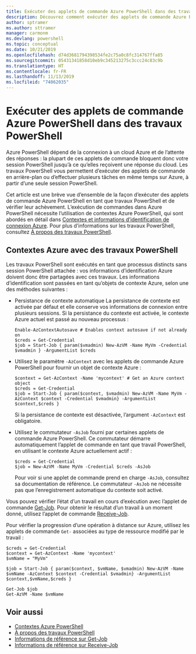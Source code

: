 ```yaml
---
title: Exécuter des applets de commande Azure PowerShell dans des travaux PowerShell
description: Découvrez comment exécuter des applets de commande Azure PowerShell en parallèle ou en tant que tâches en arrière-plan, en utilisant -AsJob et Start-Job.
author: sptramer
ms.author: sttramer
manager: carmonm
ms.devlang: powershell
ms.topic: conceptual
ms.date: 10/21/2019
ms.openlocfilehash: d74d3681794398534fe2c75a0c8fc314767ffa85
ms.sourcegitcommit: 05431341858d10eb9c345213275c3ccc24c83c9b
ms.translationtype: HT
ms.contentlocale: fr-FR
ms.lasthandoff: 11/13/2019
ms.locfileid: "74062035"
---
```

# <a name="run-azure-powershell-cmdlets-in-powershell-jobs"></a>Exécuter des applets de commande Azure PowerShell dans des travaux PowerShell

Azure PowerShell dépend de la connexion à un cloud Azure et de l’attente des réponses : la plupart de ces applets de commande bloquent donc votre session PowerShell jusqu’à ce qu’elles reçoivent une réponse du cloud.
Les travaux PowerShell vous permettent d’exécuter des applets de commande en arrière-plan ou d’effectuer plusieurs tâches en même temps sur Azure, à partir d’une seule session PowerShell.

Cet article est une brève vue d’ensemble de la façon d’exécuter des applets de commande Azure PowerShell en tant que travaux PowerShell et de vérifier leur achèvement. L’exécution de commandes dans Azure PowerShell nécessite l’utilisation de contextes Azure PowerShell, qui sont abordés en détail dans [Contextes et informations d’identification de connexion Azure](context-persistence.md).
Pour plus d’informations sur les travaux PowerShell, consultez [À propos des travaux PowerShell](/powershell/module/microsoft.powershell.core/about/about_jobs).

## <a name="azure-contexts-with-powershell-jobs"></a>Contextes Azure avec des travaux PowerShell

Les travaux PowerShell sont exécutés en tant que processus distincts sans session PowerShell attachée : vos informations d’identification Azure doivent donc être partagées avec ces travaux. Les informations d’identification sont passées en tant qu’objets de contexte Azure, selon une des méthodes suivantes :

* Persistance de contexte automatique La persistance de contexte est activée par défaut et elle conserve vos informations de connexion entre plusieurs sessions. Si la persistance du contexte est activée, le contexte Azure actuel est passé au nouveau processus :

  ```azurepowershell-interactive
  Enable-AzContextAutosave # Enables context autosave if not already on
  $creds = Get-Credential
  $job = Start-Job { param($vmadmin) New-AzVM -Name MyVm -Credential $vmadmin } -ArgumentList $creds
  ```

* Utilisez le paramètre `-AzContext` avec les applets de commande Azure PowerShell pour fournir un objet de contexte Azure :

  ```azurepowershell-interactive
  $context = Get-AzContext -Name 'mycontext' # Get an Azure context object
  $creds = Get-Credential
  $job = Start-Job { param($context, $vmadmin) New-AzVM -Name MyVm -AzContext $context -Credential $vmadmin} -ArgumentList $context,$creds }
  ```

  Si la persistance de contexte est désactivée, l’argument `-AzContext` est obligatoire.

* Utilisez le commutateur `-AsJob` fourni par certaines applets de commande Azure PowerShell. Ce commutateur démarre automatiquement l’applet de commande en tant que travail PowerShell, en utilisant le contexte Azure actuellement actif :

  ```azurepowershell-interactive
  $creds = Get-Credential
  $job = New-AzVM -Name MyVm -Credential $creds -AsJob
  ```

  Pour voir si une applet de commande prend en charge `-AsJob`, consultez sa documentation de référence. Le commutateur `-AsJob` ne nécessite pas que l’enregistrement automatique du contexte soit activé.

Vous pouvez vérifier l’état d’un travail en cours d’exécution avec l’applet de commande [Get-Job](/powershell/module/microsoft.powershell.core/get-job). Pour obtenir le résultat d’un travail à un moment donné, utilisez l’applet de commande [Receive-Job](/powershell/module/microsoft.powershell.core/receive-job).

Pour vérifier la progression d’une opération à distance sur Azure, utilisez les applets de commande `Get-` associées au type de ressource modifié par le travail :

```azurepowershell-interactive
$creds = Get-Credential
$context = Get-AzContext -Name 'mycontext'
$vmName = "MyVm"

$job = Start-Job { param($context, $vmName, $vmadmin) New-AzVM -Name $vmName -AzContext $context -Credential $vmadmin} -ArgumentList $context,$vmName,$creds }

Get-Job $job
Get-AzVM -Name $vmName
```

## <a name="see-also"></a>Voir aussi

* [Contextes Azure PowerShell](context-persistence.md)
* [À propos des travaux PowerShell](/powershell/module/microsoft.powershell.core/about/about_jobs)
* [Informations de référence sur Get-Job](/powershell/module/microsoft.powershell.core/get-job)
* [Informations de référence sur Receive-Job](/powershell/module/microsoft.powershell.core/receive-job)

